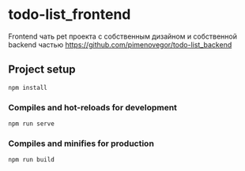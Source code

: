 # todo-list_frontend

Frontend чать pet проекта с собственным дизайном и собственной backend частью
https://github.com/pimenovegor/todo-list_backend

## Project setup
```
npm install
```

### Compiles and hot-reloads for development
```
npm run serve
```

### Compiles and minifies for production
```
npm run build
```
